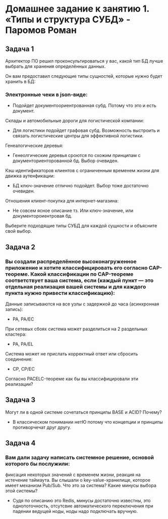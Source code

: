 # Домашнее задание к занятию 1. «Типы и структура СУБД» - Паромов Роман

## Задача 1

Архитектор ПО решил проконсультироваться у вас, какой тип БД лучше выбрать для хранения определённых данных.

Он вам предоставил следующие типы сущностей, которые нужно будет хранить в БД:

### Электронные чеки в json-видe:
* Подойдет документоориентрованная субд. Потому что это и есть документ.

Склады и автомобильные дороги для логистической компании:
* Для логистики подойдет графовая субд. Возможность выстроить и связать логистические центры для эффективной логистики.

Генеалогические деревья:
* Генеолгические деревья сроются по схожим принципам с документориенторованной бд. Выбор очевиден.

Кэш идентификаторов клиентов с ограниченным временем жизни для движка аутенфикации:
* БД ключ-значение отлично подойдет. Выбор тоже достаточно очевиден.

Отношения клиент-покупка для интернет-магазина:
* Не совсем ясное описание тз. Или ключ-значение, или документороиентровая бд.

Выберите подходящие типы СУБД для каждой сущности и объясните свой выбор.

## Задача 2

### Вы создали распределённое высоконагруженное приложение и хотите классифицировать его согласно CAP-теореме. Какой классификации по CAP-теореме соответствует ваша система, если (каждый пункт — это отдельная реализация вашей системы и для каждого пункта нужно привести классификацию):

Данные записываются на все узлы с задержкой до часа (асинхронная запись):
* PA, PA/EC

При сетевых сбоях система может разделиться на 2 раздельных кластера:
* PA, PA/EL

Cистема может не прислать корректный ответ или сбросить соединение:
* CP, CP/EC

Согласно PACELC-теореме как бы вы классифицировали эти реализации?

## Задача 3

Могут ли в одной системе сочетаться принципы BASE и ACID? Почему?
* В классическом понимании нетЮ потому что концепции и принципы противорчечат друг другу.

## Задача 4

### Вам дали задачу написать системное решение, основой которого бы послужили:

фиксация некоторых значений с временем жизни,
реакция на истечение таймаута.
Вы слышали о key-value-хранилище, которое имеет механизм Pub/Sub. Что это за система? Какие минусы выбора этой системы?
* Судя по описанию это Redis, минусы достаточно известны, это однопоточность, отсутсвие автоматического переключения при падении ведущей ноды, ноды надо подключать вручную. 





